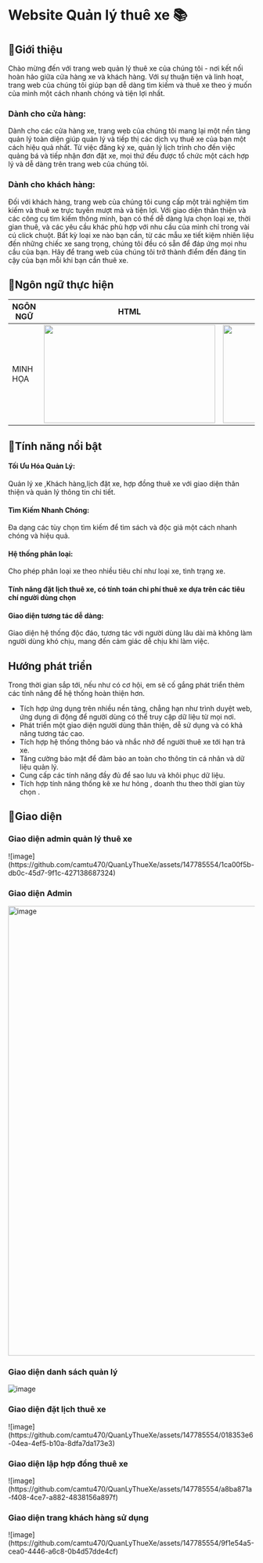 
<h1>Website Quản lý thuê xe 📚</h1>
<h2>🚀Giới thiệu</h2>
Chào mừng đến với trang web quản lý thuê xe của chúng tôi - nơi kết nối hoàn hảo giữa cửa hàng xe và khách hàng. Với sự thuận tiện và linh hoạt, trang web của chúng tôi giúp bạn dễ dàng tìm kiếm và thuê xe theo ý muốn của mình một cách nhanh chóng và tiện lợi nhất.
<h3>Dành cho cửa hàng:</h3>
Dành cho các cửa hàng xe, trang web của chúng tôi mang lại một nền tảng quản lý toàn diện giúp quản lý và tiếp thị các dịch vụ thuê xe của bạn một cách hiệu quả nhất. Từ việc đăng ký xe, quản lý lịch trình cho đến việc quảng bá và tiếp nhận đơn đặt xe, mọi thứ đều được tổ chức một cách hợp lý và dễ dàng trên trang web của chúng tôi.
<h3>Dành cho khách hàng:</h3>
Đối với khách hàng, trang web của chúng tôi cung cấp một trải nghiệm tìm kiếm và thuê xe trực tuyến mượt mà và tiện lợi. Với giao diện thân thiện và các công cụ tìm kiếm thông minh, bạn có thể dễ dàng lựa chọn loại xe, thời gian thuê, và các yêu cầu khác phù hợp với nhu cầu của mình chỉ trong vài cú click chuột.
Bất kỳ loại xe nào bạn cần, từ các mẫu xe tiết kiệm nhiên liệu đến những chiếc xe sang trọng, chúng tôi đều có sẵn để đáp ứng mọi nhu cầu của bạn. Hãy để trang web của chúng tôi trở thành điểm đến đáng tin cậy của bạn mỗi khi bạn cần thuê xe.
<h2>🚀Ngôn ngữ thực hiện</h2>

| NGÔN NGỮ | HTML | CSS | PHP | BOOTSTRAP |
|---------------|---------------|---------------|---------------|---------------|
|MINH HỌA | <img src="https://geekofcoding.files.wordpress.com/2020/09/images.png" width="350" height="200">  | <img src="https://1000marcas.net/wp-content/uploads/2021/02/CSS-Logo.png" width="400" height="200"> |  <img src="https://th.bing.com/th/id/OIP.zeEkrWA3qYX0zZtlOMiU6wHaD7?pid=ImgDet&rs=1" width="300" height="200"> | <img src="https://th.bing.com/th/id/R.4620a7e6ca6b73bc78941c932d142adc?rik=32h85FpgRbuuUg&riu=http%3a%2f%2flogonoid.com%2fimages%2fbootstrap-logo.png&ehk=vZriWtnqQlrT0zV7Bku%2fJUjLldGsCk%2fm8DarITcpCXg%3d&risl=&pid=ImgRaw&r=0" width="250" height="200"> |

<h2>🚀Tính năng nổi bật</h2>
<h4>Tối Ưu Hóa Quản Lý:</h4> Quản lý xe ,Khách hàng,lịch đặt xe, hợp đồng thuê xe với giao diện thân thiện và quản lý thông tin chi tiết.</h4>
<h4>Tìm Kiếm Nhanh Chóng:</h4>  Đa dạng các tùy chọn tìm kiếm để tìm sách và độc giả một cách nhanh chóng và hiệu quả.</h4>
<h4>Hệ thống phân loại:</h4> Cho phép phân loại xe theo nhiều tiêu chí như loại xe, tình trạng xe.</h4>
<h4>Tính năng đặt lịch thuê xe, có tính toán chi phí thuê xe dựa trên các tiêu chí người dùng chọn</h4>
<h4>Giao diện tương tác dễ dàng:</h4> Giao diện hệ thống độc đáo, tương tác với người dùng lâu dài mà không làm người dùng khó chịu, mang đến cảm giác dễ chịu khi làm việc.</h4>

<h2>Hướng phát triển</h2>

Trong thời gian sắp tới, nếu như có cơ hội, em sẽ cố gắng phát triển thêm các tính năng để hệ thống hoàn thiện hơn.<br>

- Tích hợp ứng dụng trên nhiều nền tảng, chẳng hạn như trình duyệt web, ứng dụng di động để người dùng có thể truy cập dữ liệu từ mọi nơi.
- Phát triển một giao diện người dùng thân thiện, dễ sử dụng và có khả năng tương tác cao.
- Tích hợp hệ thống thông báo và nhắc nhở để người thuê xe tới hạn trả xe.
- Tăng cường bảo mật để đảm bảo an toàn cho thông tin cá nhân và dữ liệu quản lý.
- Cung cấp các tính năng đầy đủ để sao lưu và khôi phục dữ liệu.
- Tích hợp tính năng thống kê xe hư hỏng , doanh thu theo thời gian tùy chọn .

<h2>🚀Giao diện</h2>
<h3>Giao diện admin quản lý thuê xe </h3>
![image](https://github.com/camtu470/QuanLyThueXe/assets/147785554/1ca00f5b-db0c-45d7-9f1c-427138687324)


<h3>Giao diện Admin</h3>

<img width="916" alt="image" src="https://github.com/camtu470/Nhom3_QuanLyThuVien_T6_Ca2/assets/147785554/455cc954-ad4a-4f91-8956-c0d891401eeb">

<h3>Giao diện danh sách quản lý</h3>

![image](https://github.com/camtu470/QuanLyThueXe/assets/147785554/812de706-0ca7-48c3-bd49-29738a3a8849)

<h3>Giao diện đặt lịch thuê xe</h3>
![image](https://github.com/camtu470/QuanLyThueXe/assets/147785554/018353e6-04ea-4ef5-b10a-8dfa7da173e3)

<h3>Giao diện lập hợp đồng thuê xe</h3>
![image](https://github.com/camtu470/QuanLyThueXe/assets/147785554/a8ba871a-f408-4ce7-a882-4838156a897f)

<h3>Giao diện trang khách hàng sử dụng</h3>
![image](https://github.com/camtu470/QuanLyThueXe/assets/147785554/9f1e54a5-cea0-4446-a6c8-0b4d57dde4cf)




